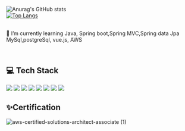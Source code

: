 ![Anurag's GitHub stats](https://github-readme-stats.vercel.app/api?username=WooHCode&theme=onedark&show_icons=true&card_width=250)<br>
[![Top Langs](https://github-readme-stats.vercel.app/api/top-langs/?username=WooHCode&layout=compact&card_width=250px)](https://github.com/anuraghazra/github-readme-stats)
<br><br>

🌱 I’m currently learning Java, Spring boot,Spring MVC,Spring data Jpa MySql,postgreSql, vue.js, AWS

<!--
**WooHCode/WooHCode** is a ✨ _special_ ✨ repository because its `README.md` (this file) appears on your GitHub profile.

Here are some ideas to get you started:

 🔭 I’m currently working on ...
 🌱 I’m currently learning ...
- 👯 I’m looking to collaborate on ...
- 🤔 I’m looking for help with ...
- 💬 Ask me about ...
- 📫 How to reach me: ...
- 😄 Pronouns: ...
- ⚡ Fun fact: ...
-->
<br>




## 💻 Tech Stack
<div align=left>
  <img src="https://img.shields.io/badge/java-007396?style=flat-square&logo=java&logoColor=white">
  <img src="https://img.shields.io/badge/spring-6DB33F?style=flat-square&logo=spring&logoColor=white">
 <img src="https://img.shields.io/badge/vue.js-221144?style=flat-square&logo=vue.js&logoColor=green">
  <img src="https://img.shields.io/badge/mysql-4479A1?style=flat-square&logo=mysql&logoColor=white">
  <img src="https://img.shields.io/badge/Postgresql-007396?style=flat-square&logo=postgresql&logoColor=white">
  <img src="https://img.shields.io/badge/git-F05032?style=flat-square&logo=git&logoColor=white">
 <img src="https://img.shields.io/badge/github-000000?style=flat-square&logo=github&logoColor=white">
 <img src="https://img.shields.io/badge/javascript-ffff00?style=flat-square&logo=javascript&logoColor=green">
</div>

## ✨Certification

![aws-certified-solutions-architect-associate (1)](https://user-images.githubusercontent.com/112393201/228219985-3064060b-d125-4c14-bac1-d354490e271c.png)


